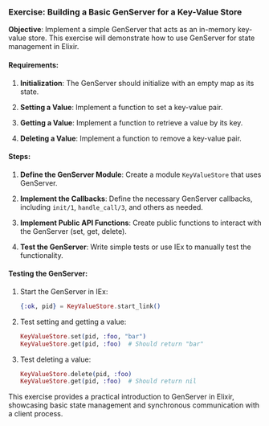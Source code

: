 ### Exercise: Building a Basic GenServer for a Key-Value Store

**Objective**: Implement a simple GenServer that acts as an in-memory key-value store. This exercise will demonstrate how to use GenServer for state management in Elixir.

#### Requirements:

1. **Initialization**: The GenServer should initialize with an empty map as its state.

2. **Setting a Value**: Implement a function to set a key-value pair.

3. **Getting a Value**: Implement a function to retrieve a value by its key.

4. **Deleting a Value**: Implement a function to remove a key-value pair.

#### Steps:

1. **Define the GenServer Module**: Create a module `KeyValueStore` that uses GenServer.

2. **Implement the Callbacks**: Define the necessary GenServer callbacks, including `init/1`, `handle_call/3`, and others as needed.

3. **Implement Public API Functions**: Create public functions to interact with the GenServer (set, get, delete).

4. **Test the GenServer**: Write simple tests or use IEx to manually test the functionality.

#### Testing the GenServer:

1. Start the GenServer in IEx:
   ```elixir
   {:ok, pid} = KeyValueStore.start_link()
   ```

2. Test setting and getting a value:
   ```elixir
   KeyValueStore.set(pid, :foo, "bar")
   KeyValueStore.get(pid, :foo)  # Should return "bar"
   ```

3. Test deleting a value:
   ```elixir
   KeyValueStore.delete(pid, :foo)
   KeyValueStore.get(pid, :foo)  # Should return nil
   ```

This exercise provides a practical introduction to GenServer in Elixir, showcasing basic state management and synchronous communication with a client process.